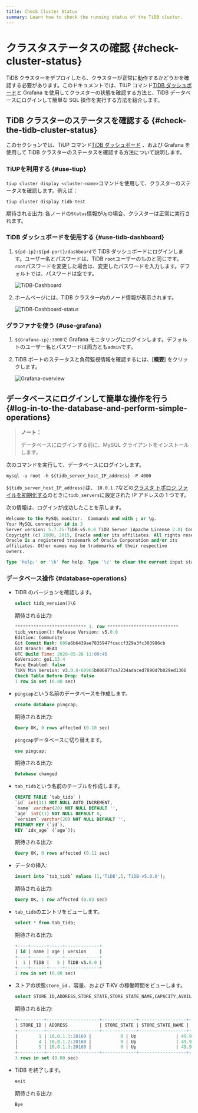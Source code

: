 ```yaml
---
title: Check Cluster Status
summary: Learn how to check the running status of the TiDB cluster.
---
```


# クラスタステータスの確認 {#check-cluster-status}

TiDB クラスターをデプロイしたら、クラスターが正常に動作するかどうかを確認する必要があります。このドキュメントでは、TiUP コマンド[TiDB ダッシュボード](/dashboard/dashboard-intro.md)と Grafana を使用してクラスターの状態を確認する方法と、TiDB データベースにログインして簡単な SQL 操作を実行する方法を紹介します。

## TiDB クラスターのステータスを確認する {#check-the-tidb-cluster-status}

このセクションでは、TiUP コマンド[TiDB ダッシュボード](/dashboard/dashboard-intro.md) 、および Grafana を使用して TiDB クラスターのステータスを確認する方法について説明します。

### TiUPを利用する {#use-tiup}

`tiup cluster display <cluster-name>`コマンドを使用して、クラスターのステータスを確認します。例えば：


```shell
tiup cluster display tidb-test
```

期待される出力: 各ノードの`Status`情報が`Up`の場合、クラスターは正常に実行されます。

### TiDB ダッシュボードを使用する {#use-tidb-dashboard}

1.  `${pd-ip}:${pd-port}/dashboard`で TiDB ダッシュボードにログインします。ユーザー名とパスワードは、TiDB `root`ユーザーのものと同じです。 `root`パスワードを変更した場合は、変更したパスワードを入力します。デフォルトでは、パスワードは空です。

    ![TiDB-Dashboard](https://docs-download.pingcap.com/media/images/docs/tiup/tidb-dashboard.png)

2.  ホームページには、TiDB クラスター内のノード情報が表示されます。

    ![TiDB-Dashboard-status](https://docs-download.pingcap.com/media/images/docs/tiup/tidb-dashboard-status.png)

### グラファナを使う {#use-grafana}

1.  `${Grafana-ip}:3000`で Grafana モニタリングにログインします。デフォルトのユーザー名とパスワードは両方とも`admin`です。

2.  TiDB ポートのステータスと負荷監視情報を確認するには、[**概要**] をクリックします。

    ![Grafana-overview](https://docs-download.pingcap.com/media/images/docs/tiup/grafana-overview.png)

## データベースにログインして簡単な操作を行う {#log-in-to-the-database-and-perform-simple-operations}

> **ノート：**
>
> データベースにログインする前に、MySQL クライアントをインストールします。

次のコマンドを実行して、データベースにログインします。


```shell
mysql -u root -h ${tidb_server_host_IP_address} -P 4000
```

`${tidb_server_host_IP_address}`は、 `10.0.1.7`などの[クラスタ トポロジ ファイルを初期化する](/production-deployment-using-tiup.md#step-3-initialize-cluster-topology-file)のときに`tidb_servers`に設定された IP アドレスの 1 つです。

次の情報は、ログインが成功したことを示します。

```sql
Welcome to the MySQL monitor.  Commands end with ; or \g.
Your MySQL connection id is 3
Server version: 5.7.25-TiDB-v5.0.0 TiDB Server (Apache License 2.0) Community Edition, MySQL 5.7 compatible
Copyright (c) 2000, 2015, Oracle and/or its affiliates. All rights reserved.
Oracle is a registered trademark of Oracle Corporation and/or its
affiliates. Other names may be trademarks of their respective
owners.

Type 'help;' or '\h' for help. Type '\c' to clear the current input statement.
```

### データベース操作 {#database-operations}

-   TiDB のバージョンを確認します。


    ```sql
    select tidb_version()\G
    ```

    期待される出力:

    ```sql
    *************************** 1. row ***************************
    tidb_version(): Release Version: v5.0.0
    Edition: Community
    Git Commit Hash: 689a6b6439ae7835947fcaccf329a3fc303986cb
    Git Branch: HEAD
    UTC Build Time: 2020-05-28 11:09:45
    GoVersion: go1.13.4
    Race Enabled: false
    TiKV Min Version: v3.0.0-60965b006877ca7234adaced7890d7b029ed1306
    Check Table Before Drop: false
    1 row in set (0.00 sec)
    ```

-   `pingcap`という名前のデータベースを作成します。


    ```sql
    create database pingcap;
    ```

    期待される出力:

    ```sql
    Query OK, 0 rows affected (0.10 sec)
    ```

    `pingcap`データベースに切り替えます。


    ```sql
    use pingcap;
    ```

    期待される出力:

    ```sql
    Database changed
    ```

-   `tab_tidb`という名前のテーブルを作成します。


    ```sql
    CREATE TABLE `tab_tidb` (
    `id` int(11) NOT NULL AUTO_INCREMENT,
    `name` varchar(20) NOT NULL DEFAULT '',
    `age` int(11) NOT NULL DEFAULT 0,
    `version` varchar(20) NOT NULL DEFAULT '',
    PRIMARY KEY (`id`),
    KEY `idx_age` (`age`));
    ```

    期待される出力:

    ```sql
    Query OK, 0 rows affected (0.11 sec)
    ```

-   データの挿入:


    ```sql
    insert into `tab_tidb` values (1,'TiDB',5,'TiDB-v5.0.0');
    ```

    期待される出力:

    ```sql
    Query OK, 1 row affected (0.03 sec)
    ```

-   `tab_tidb`のエントリをビューします。


    ```sql
    select * from tab_tidb;
    ```

    期待される出力:

    ```sql
    +----+------+-----+-------------+
    | id | name | age | version     |
    +----+------+-----+-------------+
    |  1 | TiDB |   5 | TiDB-v5.0.0 |
    +----+------+-----+-------------+
    1 row in set (0.00 sec)
    ```

-   ストアの状態`store_id` 、容量、および TiKV の稼働時間をビューします。


    ```sql
    select STORE_ID,ADDRESS,STORE_STATE,STORE_STATE_NAME,CAPACITY,AVAILABLE,UPTIME from INFORMATION_SCHEMA.TIKV_STORE_STATUS;
    ```

    期待される出力:

    ```sql
    +----------+--------------------+-------------+------------------+----------+-----------+--------------------+
    | STORE_ID | ADDRESS            | STORE_STATE | STORE_STATE_NAME | CAPACITY | AVAILABLE | UPTIME             |
    +----------+--------------------+-------------+------------------+----------+-----------+--------------------+
    |        1 | 10.0.1.1:20160 |           0 | Up               | 49.98GiB | 46.3GiB   | 5h21m52.474864026s |
    |        4 | 10.0.1.2:20160 |           0 | Up               | 49.98GiB | 46.32GiB  | 5h21m52.522669177s |
    |        5 | 10.0.1.3:20160 |           0 | Up               | 49.98GiB | 45.44GiB  | 5h21m52.713660541s |
    +----------+--------------------+-------------+------------------+----------+-----------+--------------------+
    3 rows in set (0.00 sec)
    ```

-   TiDB を終了します。


    ```sql
    exit
    ```

    期待される出力:

    ```sql
    Bye
    ```
